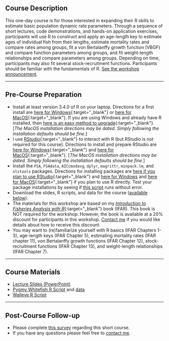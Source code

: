 ## Course Description
This one-day course is for those interested in expanding their R skills to estimate basic population dynamic rate parameters. Through a sequence of short lectures, code demonstrations, and hands-on application exercises, participants will use R to construct and apply an age-length key to estimate ages of individual fish from their lengths, estimate mortality rates and compare rates among groups, fit a von Bertalanffy growth function (VBGF) and compare function parameters among groups, and fit weight-length relationships and compare parameters among groups. Depending on time, participants may also fit several stock-recruitment functions. Participants should be familiar with the fundamentals of R. [See the workshop announcement](https://midwestfishwildlifeconferen2018.sched.com/event/Cde4/workshop-introductory-fisheries-analyses-with-r).

----

## Pre-Course Preparation
* Install at least version 3.4.0 of R on your laptop. Directions for a first install are [here for Windows](http://derekogle.com/IFAR/supplements/installations/InstallRWin.html){:target="_blank"} or [here for MacOS](http://derekogle.com/IFAR/supplements/installations/InstallRMac.html){:target="_blank"}. If you are using Windows and already have R installed, then [here is an easy method to upgrade](http://www.r-statistics.com/2015/06/a-step-by-step-screenshots-tutorial-for-upgrading-r-on-windows/){:target="_blank"}. [*The MacOS installation directions may be dated. Simply following the installation defaults should be fine.*]
* I use [RStudio](https://www.rstudio.com/products/RStudio/){:target="_blank"} to interact with R (but RStudio is not required for this course). Directions to install and prepare RStudio are [here for Windows](http://derekogle.com/IFAR/supplements/installations/InstallRStudioWin.html){:target="_blank"} and [here for MacOS](http://derekogle.com/IFAR/supplements/installations/InstallRStudioMac.html){:target="_blank"}. [*The MacOS installation directions may be dated. Simply following the installation defaults should be fine.*]
* Install the `FSA`, `FSAdata`, `AICcmodavg`, `dplyr`, `magrittr`, `minpack.lm`, and  `nlstools` packages. Directions for installing packages are [here if you plan to use RStudio](http://derekogle.com/IFAR/supplements/installations/InstallPackagesRStudio.html){:target="_blank"} and [here for Windows](http://derekogle.com/IFAR/supplements/installations/InstallPackagesRWin.html) and [here for MacOS](http://derekogle.com/IFAR/supplements/installations/InstallPackagesRMac.html){:target="_blank"} if you plan to use R directly. Test your package installations by seeing if [this script](InstallationTester.R) runs without error.
* Download the slides, R scripts, and data for the course ([available below](#course-materials)).
* The materials for this workshop are based on my [*Introduction to Fisheries Analysis with R*](http://derekogle.com/IFAR/){:target="_blank"} book (IFAR). This book is NOT required for the workshop. However, the book is available at a 20% discount for participants in this workshop. [Contact me](mailto:derek@derekogle.com) if you would like details about how to receive this discount.
* You may want to (re)familiarize yourself with R basics (IFAR Chapters 1-3), age-length keys (IFAR Chapter 5), estimating mortality rates (IFAR chapter 11), von Bertalanffy growth functions (IFAR Chapter 12), stock-recruitment functions (IFAR Chapter 13), and weight-length relationships (IFAR Chapter 7).

----

## Course Materials
* [Lecture Slides (PowerPoint)](Slides.pptx)
* [Pygmy Whitefish R Script](PWF2016_Student.R) and [data](PWF2016.csv)
* [Walleye R Script](WAERecruitment_Student.R)

----

## Post-Course Follow-up
* Please complete [this survey]() regarding this short course.
* If you have any questions please feel free to [contact me](mailto:derek@derekogle.com).

